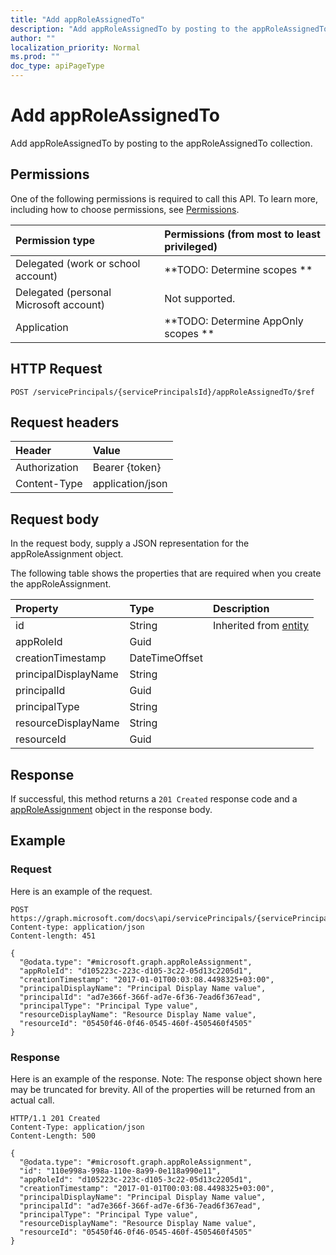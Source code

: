 ```yaml
---
title: "Add appRoleAssignedTo"
description: "Add appRoleAssignedTo by posting to the appRoleAssignedTo collection."
author: ""
localization_priority: Normal
ms.prod: ""
doc_type: apiPageType
---
```


# Add appRoleAssignedTo

Add appRoleAssignedTo by posting to the appRoleAssignedTo collection.

## Permissions
One of the following permissions is required to call this API. To learn more, including how to choose permissions, see [Permissions](/concepts/permissions-reference.md).

|Permission type|Permissions (from most to least privileged)|
|:---|:---|
|Delegated (work or school account)|**TODO: Determine scopes **|
|Delegated (personal Microsoft account)|Not supported.|
|Application|**TODO: Determine AppOnly scopes **|

## HTTP Request
<!-- {
  "blockType": "ignored"
}
-->
``` http
POST /servicePrincipals/{servicePrincipalsId}/appRoleAssignedTo/$ref
```

## Request headers
|Header|Value|
|:---|:---|
|Authorization|Bearer {token}|
|Content-Type|application/json|

## Request body
In the request body, supply a JSON representation for the appRoleAssignment object.

The following table shows the properties that are required when you create the appRoleAssignment.

|Property|Type|Description|
|:---|:---|:---|
|id|String| Inherited from [entity](../resources/entity.md)|
|appRoleId|Guid||
|creationTimestamp|DateTimeOffset||
|principalDisplayName|String||
|principalId|Guid||
|principalType|String||
|resourceDisplayName|String||
|resourceId|Guid||



## Response
If successful, this method returns a `201 Created` response code and a [appRoleAssignment](../resources/approleassignment.md) object in the response body.

## Example

### Request
Here is an example of the request.
<!-- {
  "blockType": "request",
  "name": "create_approleassignment_from_approleassignments"
}
-->
``` http
POST https://graph.microsoft.com/docs\api/servicePrincipals/{servicePrincipalsId}/appRoleAssignedTo
Content-type: application/json
Content-length: 451

{
  "@odata.type": "#microsoft.graph.appRoleAssignment",
  "appRoleId": "d105223c-223c-d105-3c22-05d13c2205d1",
  "creationTimestamp": "2017-01-01T00:03:08.4498325+03:00",
  "principalDisplayName": "Principal Display Name value",
  "principalId": "ad7e366f-366f-ad7e-6f36-7ead6f367ead",
  "principalType": "Principal Type value",
  "resourceDisplayName": "Resource Display Name value",
  "resourceId": "05450f46-0f46-0545-460f-4505460f4505"
}
```

### Response
Here is an example of the response. Note: The response object shown here may be truncated for brevity. All of the properties will be returned from an actual call.
<!-- {
  "blockType": "response",
  "truncated": true,
  "@odata.type": "microsoft.graph.approleassignment"
}
-->
``` http
HTTP/1.1 201 Created
Content-Type: application/json
Content-Length: 500

{
  "@odata.type": "#microsoft.graph.appRoleAssignment",
  "id": "110e998a-998a-110e-8a99-0e118a990e11",
  "appRoleId": "d105223c-223c-d105-3c22-05d13c2205d1",
  "creationTimestamp": "2017-01-01T00:03:08.4498325+03:00",
  "principalDisplayName": "Principal Display Name value",
  "principalId": "ad7e366f-366f-ad7e-6f36-7ead6f367ead",
  "principalType": "Principal Type value",
  "resourceDisplayName": "Resource Display Name value",
  "resourceId": "05450f46-0f46-0545-460f-4505460f4505"
}
```

